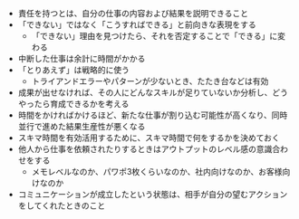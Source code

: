 - 責任を持つとは、自分の仕事の内容および結果を説明できること
- 「できない」ではなく「こうすればできる」と前向きな表現をする
    - 「できない」理由を見つけたら、それを否定することで「できる」に変わる
- 中断した仕事は余計に時間がかかる
- 「とりあえず」は戦略的に使う
    - トライアンドエラーやパターンが少ないとき、たたき台などは有効
- 成果が出せなければ、その人にどんなスキルが足りていないか分析し、どうやったら育成できるかを考える
- 時間をかければかけるほど、新たな仕事が割り込む可能性が高くなり、同時並行で進めた結果生産性が悪くなる
- スキマ時間を有効活用するために、スキマ時間で何をするかを決めておく
- 他人から仕事を依頼されたりするときはアウトプットのレベル感の意識合わせをする
    - メモレベルなのか、パワポ3枚くらいなのか、社内向けなのか、お客様向けなのか
- コミュニケーションが成立したという状態は、相手が自分の望むアクションをしてくれたときのこと
